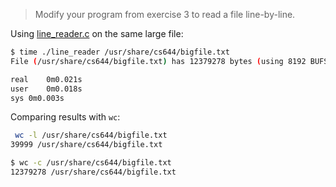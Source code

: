 > Modify your program from exercise 3 to read a file line-by-line.

Using [line_reader.c](line_reader.c) on the same large file:

```sh
$ time ./line_reader /usr/share/cs644/bigfile.txt
File (/usr/share/cs644/bigfile.txt) has 12379278 bytes (using 8192 BUFSIZ) -> 39999 lines

real	0m0.021s
user	0m0.018s
sys	0m0.003s
```

Comparing results with `wc`:

```sh
 wc -l /usr/share/cs644/bigfile.txt
39999 /usr/share/cs644/bigfile.txt

$ wc -c /usr/share/cs644/bigfile.txt
12379278 /usr/share/cs644/bigfile.txt
```